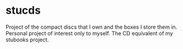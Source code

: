 # stucds

Project of the compact discs that I own and the boxes I store them in.
Personal project of interest only to myself. The CD equivalent
of my stubooks project.
